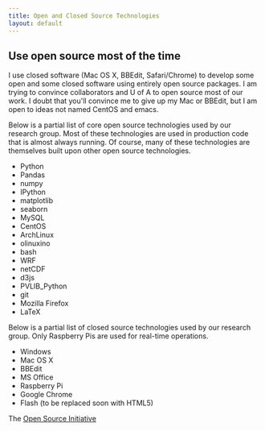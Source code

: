```yaml
---
title: Open and Closed Source Technologies
layout: default
---
```


## Use open source most of the time

I use closed software (Mac OS X, BBEdit, Safari/Chrome) to develop some open and some closed software using entirely open source packages.
I am trying to convince collaborators and U of A to open source most of our work.
I doubt that you'll convince me to give up my Mac or BBEdit, but I am open to ideas not named CentOS and emacs.

Below is a partial list of core open source technologies used by our research group.
Most of these technologies are used in production code that is almost always running.
Of course, many of these technologies are themselves built upon other open source technologies.

* Python
* Pandas
* numpy
* IPython
* matplotlib
* seaborn
* MySQL
* CentOS
* ArchLinux
* olinuxino
* bash
* WRF
* netCDF
* d3js
* PVLIB_Python
* git
* Mozilla Firefox
* LaTeX

Below is a partial list of closed source technologies used by our research group.
Only Raspberry Pis are used for real-time operations.

* Windows
* Mac OS X
* BBEdit
* MS Office
* Raspberry Pi
* Google Chrome
* Flash (to be replaced soon with HTML5)

The [Open Source Initiative](http://opensource.org)

